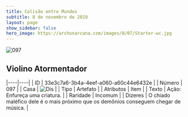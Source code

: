 ```yaml
---
title: Colisão entre Mundos
subtitle: 8 de novembro de 2019
layout: page
show_sidebar: false
hero_image: https://archonarcana.com/images/0/07/Starter-wc.jpg
---
```


![097](https://cdn.keyforgegame.com/media/card_front/pt/452_097_VMFP2JC8VGXR_pt.png)

## Violino Atormentador

|----|----|
| ID | 33e3c7a6-3b4a-4eef-a060-a60c44e6432e |
| Número | 097 |
| Casa | ![Dis](https://archonarcana.com/images/thumb/e/e8/Dis.png/22px-Dis.png "Dis") |
| Tipo | Artefato |
| Atributos | Item |
| Texto | Ação: Enfureça uma criatura. |
| Raridade | Incomum |
| Dizeres | O chiado maléfico dele é o mais próximo  que os demônios conseguem chegar de música. |

